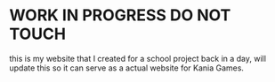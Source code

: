 # WORK IN PROGRESS DO NOT TOUCH 
this is my website that I created for a school project back in a day, will update this so it can serve
as a actual website for Kania Games.
